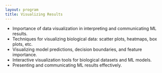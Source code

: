 ```yaml
---
layout: program
title: Visualizing Results
---
```

- Importance of data visualization in interpreting and communicating ML results.
- Techniques for visualizing biological data: scatter plots, heatmaps, box plots, etc.
- Visualizing model predictions, decision boundaries, and feature importance.
- Interactive visualization tools for biological datasets and ML models.
- Presenting and communicating ML results effectively.

